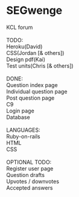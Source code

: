 # SEGwenge
KCL forum<br>
<br>
TODO:<br>
Heroku(David)<br>
CSS(Jordan [& others])<br>
Design pdf(Kai)<br>
Test units(Chris [& others])<br>
<br>
DONE:<br>
Question index page<br>
Individual question page<br>
Post question page<br>
C9<br>
Login page<br>
Database<br>
<br>
LANGUAGES:<br>
Ruby-on-rails<br>
HTML<br>
CSS<br>
<br>
OPTIONAL TODO:<br>
Register user page<br>
Question drafts<br>
Upvotes / downvotes<br>
Accepted answers<br>
